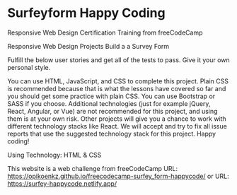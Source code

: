 # Surfeyform Happy Coding

Responsive Web Design Certification Training from freeCodeCamp

Responsive Web Design Projects Build a a Survey Form

Fulfill the below user stories and get all of the tests to pass. Give it your own personal style.

You can use HTML, JavaScript, and CSS to complete this project. Plain CSS is recommended because that is what the lessons have covered so far and you should get some practice with plain CSS. You can use Bootstrap or SASS if you choose. Additional technologies (just for example jQuery, React, Angular, or Vue) are not recommended for this project, and using them is at your own risk. Other projects will give you a chance to work with different technology stacks like React. We will accept and try to fix all issue reports that use the suggested technology stack for this project. Happy coding!

Using Technology: HTML & CSS

This website is a web challenge from freeCodeCamp
URL: https://opikoenkz.github.io/freecodecamp-surfey_form-happycode/ or URL: https://surfey-happycode.netlify.app/
